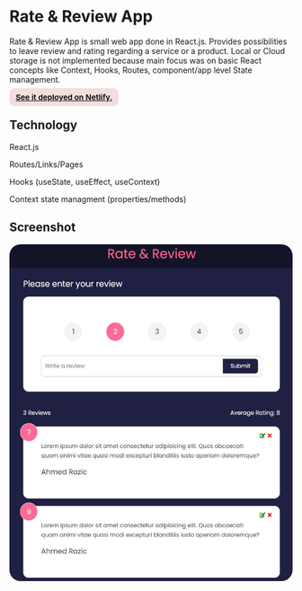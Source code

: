# Rate & Review App

<p>Rate & Review App is small web app done in React.js. Provides possibilities to leave review and rating regarding a service or a product. Local or Cloud storage is not implemented because main focus was on basic React concepts like Context, Hooks, Routes, component/app level State management.</p>

<div><a href="https://transcendent-cassata-b9c7fd.netlify.app/" target="_blank" rel="noopener noreferrer"
    style="padding:0.5rem 0.7rem;
    color: black;
    background: #F1DEDE;
    border-radius:10px;
    font-size:0.85rem;
    font-weight:600;
    display:inline;">See it deployed on Netlify.</a> 
</div>

## Technology

<p>React.js</p>
<p>Routes/Links/Pages</p>
<p>Hooks (useState, useEffect, useContext)</p>
<p>Context state managment (properties/methods)</p>

## Screenshot

<img src="/screenshot.jpg" height="600" style="border-radius:20px;margin-bottom:2rem;" />
